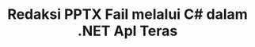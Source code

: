---
############################# Static ############################
layout: "autogen"
draft: false
path: "ms/redaction/net/text/pptx"
otherformats: CSV DOC DOCM DOCX DOT DOTM DOTX PDF POT POTM PPS PPSM PPSX PPT PPTM RTF XLS XLSM XLSX XLT XLTM XLTX  

############################# Head ############################
head_title: "Sunting Maklumat Sensitif daripada PPTX Dokumen melalui .NET Teras"
head_description: "Guna redaksi teks menggunakan frasa tepat atau ungkapan biasa untuk dokumen dengan format yang berbeza"

############################# Header ############################
title: "Redaksi PPTX Fail melalui C# dalam .NET Apl Teras"
description: "Cari & Gantikan Teks dalam Dokumen Office & OpenOffice, Hamparan & Pembentangan serta PPTX pada Windows, Linux & macOS"

################### SubMenu/Download Button #####################
submenu:
    enable: true

############################# About ############################
about:
    enable: true
    title: "Penyuntingan Dokumen untuk .NET API"
    content: |
        Antara muka bebas format tunggal untuk menyunting maklumat sensitif dan terperingkat daripada dokumen dan imej PDF, Word, Excel, PowerPoint, termasuk keupayaan untuk menukar metadata dan mengalih keluar ulasan. Dengan alat GroupDocs.Redaction for .NET anda boleh menyunting teks dan menyimpan dokumen yang disunting dalam PDF, mengubah semua halaman menjadi imej raster atau menyimpan dokumen dalam format asalnya untuk pengeditan selanjutnya.

############################# Steps ############################
steps:
    enable: true
    title_left: "Sunting Teks Tepat daripada PPTX melalui C#"
    content_left: |
        [GroupDocs.Redaction](ms//redaction/net/) memudahkan .NET pembangun menambahkan PPTX ciri redaksi fail dengan beberapa langkah mudah.

        *   Buat contoh kelas [Redactor](https://apireference.groupdocs.com/redaction/net/groupdocs.redaction/redactor) & muatkan fail PPTX
        *   Buat contoh kelas [ExactPhraseRedaction](https://apireference.groupdocs.com/redaction/net/groupdocs.redaction.redactions/exactphraseredaction) untuk mencari dan menggantikan teks
        *   Panggil kaedah [Redactor.Apply](https://apireference.groupdocs.com/redaction/net/groupdocs.redaction/redactor/methods/apply/index) dengan objek ExactPhraseRedaction
        
    title_right: "Bermula dengan Redaction API"
    content_right: |
        Pasang daripada baris arahan sebagai ```nuget install GroupDocs.Redaction``` atau melalui Package Manager Console of Visual Studio dengan ```Install-Pakej GroupDocs.Redaction```. 
        Sebagai alternatif, dapatkan pemasang MSI luar talian atau DLL dalam fail ZIP daripada [muat turun](https://downloads.groupdocs.com/redaction/net) dan rujuknya dalam projek anda secara manual.  
        
    code: |
        ```cs
        using (Redactor redactor = new Redactor(@"sample.pptx"))
        {
        	redactor.Apply(new ExactPhraseRedaction("John Doe", new ReplacementOptions("[personal]")));
        	redactor.Save();
        }
        ```

############################# Demos ############################
demos:
    enable: true
############################# About Formats ############################
about_formats:
    enable: true
############################# More Formats ############################
more_formats:
    enable: true

############################# Back to top ###############################
back_to_top:
    enable: true
---